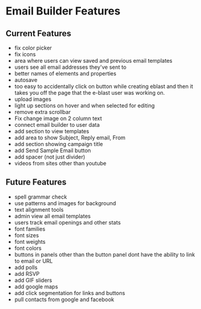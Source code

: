 # Email Builder Features

## Current Features

- fix color picker
- fix icons
- area where users can view saved and previous email templates
- users see all email addresses they've sent to 
- better names of elements and properties
- autosave
- too easy to accidentally click on button while creating eblast and then it takes you off the page that the e-blast user was working on.
- upload images
- light up sections on hover and when selected for editing
- remove extra scrollbar
- Fix change image on 2 column text
- connect email builder to user data
- add section to view templates
- add area to show Subject, Reply email, From
- add section showing campaign title
- add Send Sample Email button
- add spacer (not just divider)
- videos from sites other than youtube

## Future Features

- spell grammar check
- use patterns and images for background
- text alignment tools
- admin view all email templates 
- users track email openings and other stats 
- font families
- font sizes
- font weights
- font colors
- buttons in panels other than the button panel dont have the ability to link to email or URL
- add polls
- add RSVP
- add GIF sliders
- add google maps
- add click segmentation for links and buttons
- pull contacts from google and facebook
